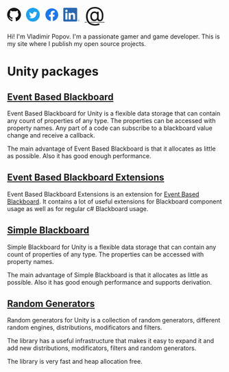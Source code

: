 [<img src="GitHubLogo.png" alt="https://github.com/ZorPastaman" height="32">](https://github.com/ZorPastaman) &nbsp;
[<img src="TwitterLogo.png" alt="https://twitter.com/LawarZor1994" height="32">](https://twitter.com/LawarZor1994) &nbsp;
[<img src="FacebookLogo.png" alt="https://www.facebook.com/vladimir.popov.5059" height="32">](https://www.facebook.com/vladimir.popov.5059) &nbsp;
[<img src="InLogo.png" alt="https://www.linkedin.com/in/vladimir-popov-27a213130" height="32">](https://www.linkedin.com/in/vladimir-popov-27a213130) &nbsp;
[<font size="24">@</font>](mailto:zor1994@gmail.com)

Hi! I'm Vladimir Popov. I'm a passionate gamer and game developer.
This is my site where I publish my open source projects.

# Unity packages

## [Event Based Blackboard](https://github.com/ZorPastaman/Event-Based-Blackboard)

Event Based Blackboard for Unity is a flexible data storage that can contain any count of properties of any type. The properties can be accessed with property names. Any part of a code can subscribe to a blackboard value change and receive a callback.

The main advantage of Event Based Blackboard is that it allocates as little as possible. Also it has good enough performance.

## [Event Based Blackboard Extensions](https://github.com/ZorPastaman/Event-Based-Blackboard-Extensions)

Event Based Blackboard Extensions is an extension for
[Event Based Blackboard](https://github.com/ZorPastaman/Event-Based-Blackboard).
It contains a lot of useful extensions for Blackboard component usage as well as for regular c# Blackboard usage.

## [Simple Blackboard](https://github.com/ZorPastaman/Simple-Blackboard)

Simple Blackboard for Unity is a flexible data storage that can contain any count of properties of any type. The properties can be accessed with property names.

The main advantage of Simple Blackboard is that it allocates as little as possible. Also it has good enough performance and supports derivation.

## [Random Generators](https://github.com/ZorPastaman/Random-Generators)

Random generators for Unity is a collection of random generators, 
different random engines, distributions, modificators and filters.

The library has a useful infrastructure that makes it easy to expand it and add new
distributions, modificators, filters and random generators.

The library is very fast and heap allocation free.
